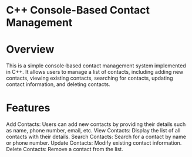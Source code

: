 # C++ Console-Based Contact Management

# Overview
  This is a simple console-based contact management system implemented in C++. It allows users to manage a list of contacts, including adding new contacts, viewing existing contacts, searching for contacts, updating contact information, and deleting contacts.

# Features
  Add Contacts: Users can add new contacts by providing their details such as name, phone number, email, etc.
  View Contacts: Display the list of all contacts with their details.
  Search Contacts: Search for a contact by name or phone number.
  Update Contacts: Modify existing contact information.
  Delete Contacts: Remove a contact from the list.
